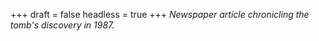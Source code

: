 
+++
draft = false
headless = true
+++
_Newspaper article chronicling the tomb's discovery in 1987._
